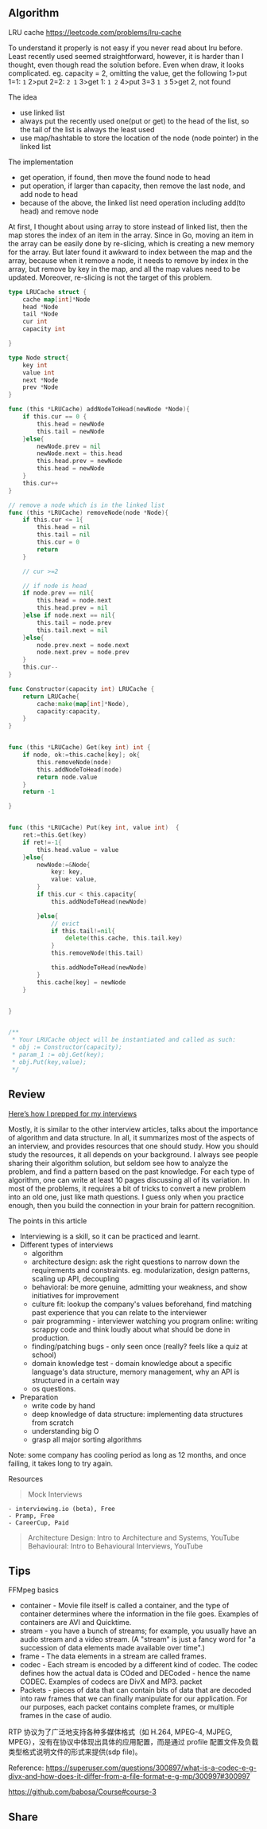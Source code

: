 ## Algorithm

LRU cache
https://leetcode.com/problems/lru-cache

To understand it properly is not easy if you never read about lru before. Least recently used seemed straightforward, however, it is harder than I thought, even though read the solution before.
Even when draw, it looks complicated.
eg. capacity = 2, omitting the value, get the following
1>put 1=1: `1`
2>put 2=2: `2 1`
3>get 1: `1 2`
4>put 3=3 `1 3`
5>get 2, not found

The idea

- use linked list
- always put the recently used one(put or get) to the head of the list, so the tail of the list is always the least used
- use map/hashtable to store the location of the node (node pointer) in the linked list

The implementation

- get operation, if found, then move the found node to head
- put operation, if larger than capacity, then remove the last node, and add node to head
- because of the above, the linked list need operation including add(to head) and remove node

At first, I thought about using array to store instead of linked list, then the map stores the index of an item in the array. Since in Go, moving an item in the array can be easily done by re-slicing, which is creating a new memory for the array. But later found it awkward to index between the map and the array, because when it remove a node, it needs to remove by index in the array, but remove by key in the map, and all the map values need to be updated. Moreover, re-slicing is not the target of this problem.

```Go
type LRUCache struct {
    cache map[int]*Node
    head *Node
    tail *Node
    cur int
    capacity int

}

type Node struct{
    key int
    value int
    next *Node
    prev *Node
}

func (this *LRUCache) addNodeToHead(newNode *Node){
    if this.cur == 0 {
        this.head = newNode
        this.tail = newNode
    }else{
        newNode.prev = nil
        newNode.next = this.head
        this.head.prev = newNode
        this.head = newNode
    }
    this.cur++
}

// remove a node which is in the linked list
func (this *LRUCache) removeNode(node *Node){
    if this.cur <= 1{
        this.head = nil
        this.tail = nil
        this.cur = 0
        return
    }

    // cur >=2

    // if node is head
    if node.prev == nil{
        this.head = node.next
        this.head.prev = nil
    }else if node.next == nil{
        this.tail = node.prev
        this.tail.next = nil
    }else{
        node.prev.next = node.next
        node.next.prev = node.prev
    }
    this.cur--
}

func Constructor(capacity int) LRUCache {
    return LRUCache{
        cache:make(map[int]*Node),
        capacity:capacity,
    }
}


func (this *LRUCache) Get(key int) int {
    if node, ok:=this.cache[key]; ok{
        this.removeNode(node)
        this.addNodeToHead(node)
        return node.value
    }
    return -1

}


func (this *LRUCache) Put(key int, value int)  {
    ret:=this.Get(key)
    if ret!=-1{
        this.head.value = value
    }else{
        newNode:=&Node{
            key: key,
            value: value,
        }
        if this.cur < this.capacity{
            this.addNodeToHead(newNode)

        }else{
            // evict
            if this.tail!=nil{
                delete(this.cache, this.tail.key)
            }
            this.removeNode(this.tail)

            this.addNodeToHead(newNode)
        }
        this.cache[key] = newNode
    }


}


/**
 * Your LRUCache object will be instantiated and called as such:
 * obj := Constructor(capacity);
 * param_1 := obj.Get(key);
 * obj.Put(key,value);
 */
```

## Review

[Here’s how I prepped for my interviews](https://www.freecodecamp.org/news/software-engineering-interviews-744380f4f2af/)

Mostly, it is similar to the other interview articles, talks about the importance of algorithm and data structure. In all, it summarizes most of the aspects of an interview, and provides resources that one should study. How you should study the resources, it all depends on your background. I always see people sharing their algorithm solution, but seldom see how to analyze the problem, and find a pattern based on the past knowledge. For each type of algorithm, one can write at least 10 pages discussing all of its variation. In most of the problems, it requires a bit of tricks to convert a new problem into an old one, just like math questions. I guess only when you practice enough, then you build the connection in your brain for pattern recognition.

The points in this article

- Interviewing is a skill, so it can be practiced and learnt.
- Different types of interviews
  - algorithm
  - architecture design: ask the right questions to narrow down the requirements and constraints. eg. modularization, design patterns, scaling up API, decoupling
  - behavioral: be more genuine, admitting your weakness, and show initiatives for improvement
  - culture fit: lookup the company's values beforehand, find matching past experience that you can relate to the interviewer
  - pair programming - interviewer watching you program online: writing scrappy code and think loudly about what should be done in production.
  - finding/patching bugs - only seen once (really? feels like a quiz at school)
  - domain knowledge test - domain knowledge about a specific language's data structure, memory management, why an API is structured in a certain way
  - os questions.
- Preparation
  - write code by hand
  - deep knowledge of data structure: implementing data structures from scratch
  - understanding big O
  - grasp all major sorting algorithms

Note: some company has cooling period as long as 12 months, and once failing, it takes long to try again.

Resources

> Mock Interviews

    - interviewing.io (beta), Free
    - Pramp, Free
    - CareerCup, Paid

> Architecture Design: Intro to Architecture and Systems, YouTube
> Behavioural: Intro to Behavioural Interviews, YouTube

## Tips

FFMpeg basics

- container - Movie file itself is called a container, and the type of container determines where the information in the file goes. Examples of containers are AVI and Quicktime.
- stream - you have a bunch of streams; for example, you usually have an audio stream and a video stream. (A "stream" is just a fancy word for "a succession of data elements made available over time".)
- frame - The data elements in a stream are called frames.
- codec - Each stream is encoded by a different kind of codec. The codec defines how the actual data is COded and DECoded - hence the name CODEC. Examples of codecs are DivX and MP3. packet
- Packets - pieces of data that can contain bits of data that are decoded into raw frames that we can finally manipulate for our application. For our purposes, each packet contains complete frames, or multiple frames in the case of audio.

RTP 协议为了广泛地支持各种多媒体格式（如 H.264, MPEG-4, MJPEG, MPEG），没有在协议中体现出具体的应用配置，而是通过 profile 配置文件及负载类型格式说明文件的形式来提供(sdp file)。

Reference:
https://superuser.com/questions/300897/what-is-a-codec-e-g-divx-and-how-does-it-differ-from-a-file-format-e-g-mp/300997#300997

https://github.com/babosa/Course#course-3

## Share
